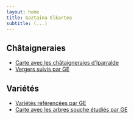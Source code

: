 ```yaml
---
layout: home
title: Gaztaina Elkartea
subtitle: (...)
---
```


## Châtaigneraies

- [Carte avec les châtaigneraies d'Iparralde](static/ge_gaztandeiak_map.html)
- [Vergers suivis par GE](static/ge_landaketak.html)

## Variétés

- [Variétés référencées par GE](static/ge_barietateak.html)
- [Carte avec les arbres souche étudiés par GE](static/ge_sorburuak.html)
